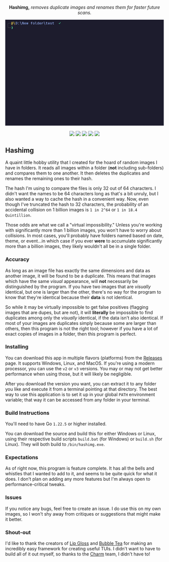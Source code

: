 <p align="center">
<b>Hashimg,</b> <i>removes duplicate images and renames them for faster future scans.</i>
</p>

<p align="center">
   <img src="https://github.com/Jaeiya/hashimg/blob/1c5b3435dfede011f2f28e0f5d3d2907e1928e8d/demo/hashimg_demo.gif" alt="demo">
</p>

<p align="center">
   <a href="https://goreportcard.com/report/github.com/jaeiya/hashimg"><img src="https://goreportcard.com/badge/github.com/jaeiya/hashimg"></a>
   <a href="https://github.com/Jaeiya/hashimg/actions"><img src="https://img.shields.io/github/actions/workflow/status/jaeiya/hashimg/release.yml"></a>
   <a href="https://github.com/Jaeiya/hashimg/releases"><img src="https://img.shields.io/github/v/release/jaeiya/hashimg"></a>
   <a href="#"><img src="https://img.shields.io/github/go-mod/go-version/jaeiya/hashimg"></a>
   <a href="https://wakatime.com/projects/hashimg?branches=on%2Cdev"><img src="https://wakatime.com/badge/user/92eac300-9535-4747-a2e0-0cfb5d345c51/project/bb183dcc-4615-42c1-95f8-2395c879c3e3.svg"></a>

</p>

## Hashimg

A quaint little hobby utility that I created for the hoard of random images I have in folders. It
reads all images within a folder (**not** including sub-folders) and compares them to one another.
It then deletes the duplicates and renames the remaining ones to their hash.

The hash I'm using to compare the files is only 32 out of 64 characters. I didn't want the names to be
64 characters long as that's a bit unruly, but I also wanted a way to cache the hash in a convenient way.
Now, even though I've truncated the hash to 32 characters, the probability of an accidental collision on 1
billion images is `1 in 2^64` or `1 in 18.4 Quintillion`.

Those odds are what we call a "virtual impossibility." Unless you're working with significantly more
than 1 billion images, you won't have to worry about collisions. In most cases, you'll probably have
folders named based on date, theme, or event...in which case if you ever **were** to accumulate
significantly more than a billion images, they likely wouldn't all be in a single folder.

### Accuracy

As long as an image file has exactly the same dimensions and data as another image, it will be found
to be a duplicate. This means that images which have the same _visual_ appearance, will **not**
necessarily be distinguished by the program. If you have two images that are _visually_ identical,
but one is larger than the other, there's no way for the program to know that they're identical
because their **data** is not identical.

So while it may be virtually impossible to get false positives (flagging images that are dupes, but are
not), it will **literally** be impossible to find duplicates among only the _visually_ identical, if
the data isn't also identical. If most of your images are duplicates simply because some are larger
than others, then this program is not the right tool; however if you have a lot of exact copies of
images in a folder, then this program is perfect.

### Installing

You can download this app in multiple flavors (platforms) from the [Releases] page. It supports Windows,
Linux, and MacOS. If you're using a modern processor, you can use the `v2` or `v3` versions. You may
or may not get better performance when using those, but it will likely be negligible.

After you download the version you want, you can extract it to any folder you like and execute it
from a terminal pointing at that directory. The best way to use this application is to set it up in
your global `PATH` environment variable; that way it can be accessed from any folder in your terminal.

### Build Instructions

You'll need to have Go `1.22.5` or higher installed.

You can download the source and build this for either Windows or Linux, using their respective build
scripts `build.bat` (for Windows) or `build.sh` (for Linux). They will both build to `/bin/hashimg.exe`.

### Expectations

As of right now, this program is feature complete. It has all the bells and whistles that I wanted
to add to it, and seems to be quite quick for what it does. I don't plan on adding any more features
but I'm always open to performance-critical tweaks.

### Issues

If you notice any bugs, feel free to create an issue. I do use this on my own images, so I won't shy
away from critiques or suggestions that might make it better.

### Shout-out

I'd like to thank the creators of [Lip Gloss] and [Bubble Tea] for making an incredibly easy framework
for creating useful TUIs. I didn't want to have to build all of it out myself, so thanks to the
[Charm] team, I didn't have to!

[Releases]: https://github.com/Jaeiya/hashimg/releases
[Lip Gloss]: https://github.com/charmbracelet/lipgloss
[Bubble Tea]: https://github.com/charmbracelet/bubbletea
[Charm]: https://charm.sh
